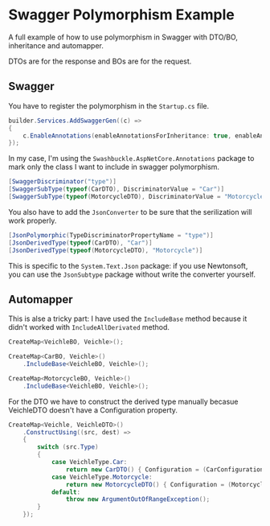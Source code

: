 # Swagger Polymorphism Example

A full example of how to use polymorphism in Swagger with DTO/BO, inheritance and automapper.

DTOs are for the response and BOs are for the request.

## Swagger

You have to register the polymorphism in the `Startup.cs` file.

```csharp
builder.Services.AddSwaggerGen((c) =>
{
    c.EnableAnnotations(enableAnnotationsForInheritance: true, enableAnnotationsForPolymorphism: true);
});
```

In my case, I'm using the `Swashbuckle.AspNetCore.Annotations` package to mark only the class I want to include in swagger polymorphism.

```csharp
[SwaggerDiscriminator("type")]
[SwaggerSubType(typeof(CarDTO), DiscriminatorValue = "Car")]
[SwaggerSubType(typeof(MotorcycleDTO), DiscriminatorValue = "Motorcycle")]
```

You also have to add the `JsonConverter` to be sure that the serilization will work properly.

```csharp
[JsonPolymorphic(TypeDiscriminatorPropertyName = "type")]
[JsonDerivedType(typeof(CarDTO), "Car")]
[JsonDerivedType(typeof(MotorcycleDTO), "Motorcycle")]
```

This is specific to the `System.Text.Json` package: if you use Newtonsoft, you can use the `JsonSubtype` package without write the converter yourself.

## Automapper

This is alse a tricky part: I have used the `IncludeBase` method because it didn't worked with `IncludeAllDerivated` method.

```csharp
CreateMap<VeichleBO, Veichle>();

CreateMap<CarBO, Veichle>()
    .IncludeBase<VeichleBO, Veichle>();

CreateMap<MotorcycleBO, Veichle>()
    .IncludeBase<VeichleBO, Veichle>();
```

For the DTO we have to construct the derived type manually becasue VeichleDTO doesn't have a Configuration property.

```csharp
CreateMap<Veichle, VeichleDTO>()
    .ConstructUsing((src, dest) =>
    {
        switch (src.Type)
        {
            case VeichleType.Car:
                return new CarDTO() { Configuration = (CarConfiguration)src.Configuration };
            case VeichleType.Motorcycle:
                return new MotorcycleDTO() { Configuration = (MotorcycleConfiguration)src.Configuration };
            default:
                throw new ArgumentOutOfRangeException();
        }
    });
```
